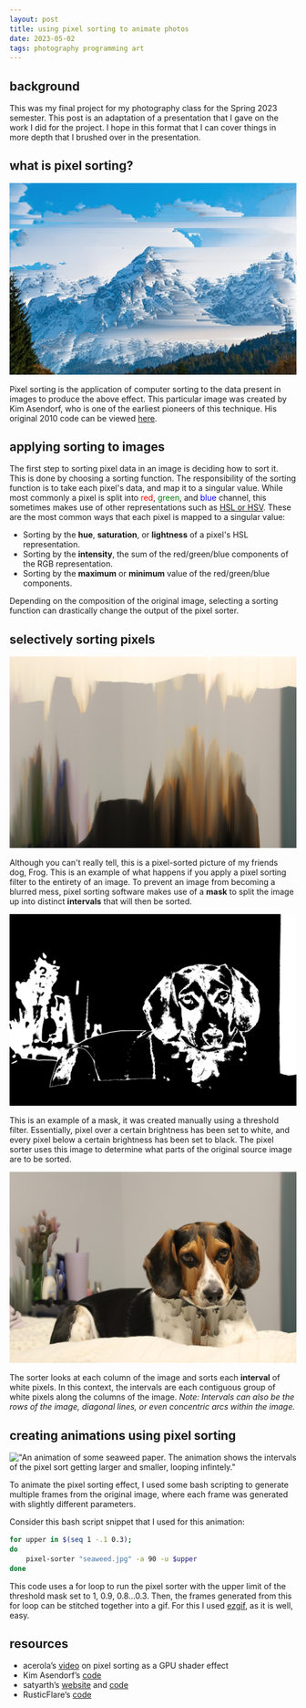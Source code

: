 ```yaml
---
layout: post
title: using pixel sorting to animate photos
date: 2023-05-02
tags: photography programming art
---
```

## background
This was my final project for my photography class for the Spring 2023 semester. This post is an adaptation of a presentation that I gave on the work I did for the project. I hope in this format that I can cover things in more depth that I brushed over in the presentation.

## what is pixel sorting?
!["An image of mountains with a pixel sorting effect applied. The effect is glitchy and produces several gradients along each row of the image."](/assets/pixelsorting0.jpg)

Pixel sorting is the application of computer sorting to the data present in images to produce the above effect. This particular image was created by Kim Asendorf, who is one of the earliest pioneers of this technique. His original 2010 code can be viewed [here](https://github.com/kimasendorf/ASDFPixelSort).

## applying sorting to images
The first step to sorting pixel data in an image is deciding how to sort it. This is done by choosing a sorting function. The responsibility of the sorting function is to take each pixel's data, and map it to a singular value. While most commonly a pixel is split into  <span style="color:red">red</span>, <span style="color:green">green</span>, and <span style="color:blue">blue</span> channel, this sometimes makes use of other representations such as [HSL or HSV](https://en.wikipedia.org/wiki/HSL_and_HSV). These are the most common ways that each pixel is mapped to a singular value:

- Sorting by the **hue**, **saturation**, or **lightness** of a pixel's HSL representation.
- Sorting by the **intensity**, the sum of the red/green/blue components of the RGB representation.
- Sorting by the **maximum** or **minimum** value of the red/green/blue components.

Depending on the composition of the original image, selecting a sorting function can drastically change the output of the pixel sorter.

## selectively sorting pixels
!["A blurred mess of white, gray, brown, and black."](/assets/pixelsorting1.jpg)

Although you can't really tell, this is a pixel-sorted picture of my friends dog, Frog. This is an example of what happens if you apply a pixel sorting filter to the entirety of an image. To prevent an image from becoming a blurred mess, pixel sorting software makes use of a **mask** to split the image up into distinct **intervals** that will then be sorted.

!["A black and white image of a beagle sitting on a bed."](/assets/pixelsorting2.jpg)

This is an example of a mask, it was created manually using a threshold filter. Essentially, pixel over a certain brightness has been set to white, and every pixel below a certain brightness has been set to black. The pixel sorter uses this image to determine what parts of the original source image are to be sorted.

!["An image of a black beagle, with a vertical pixel sorting effect applied"](/assets/pixelsorting3.jpg)

The sorter looks at each column of the image and sorts each **interval** of white pixels. In this context, the intervals are each contiguous group of white pixels along the columns of the image. *Note: Intervals can also be the rows of the image, diagonal lines, or even concentric arcs within the image.*

## creating animations using pixel sorting
!["An animation of some seaweed paper. The animation shows the intervals of the pixel sort getting larger and smaller, looping infintely."](/assets/pixelsorting4.gif)

To animate the pixel sorting effect, I used some bash scripting to generate multiple frames from the original image, where each frame was generated with slightly different parameters.

Consider this bash script snippet that I used for this animation:
```bash
for upper in $(seq 1 -.1 0.3);
do
	pixel-sorter "seaweed.jpg" -a 90 -u $upper
done
```
This code uses a for loop to run the pixel sorter with the upper limit of the threshold mask set to 1, 0.9, 0.8...0.3. Then, the frames generated from this for loop can be stitched together into a gif. For this I used [ezgif](https://ezgif.com/), as it is well, easy.

## resources
- acerola’s [video](https://www.youtube.com/watch?v=HMmmBDRy-jE) on pixel sorting as a GPU shader effect
- Kim Asendorf’s [code](https://github.com/kimasendorf/ASDFPixelSort/blob/master/ASDFPixelSort.pde)
- satyarth’s [website](http://satyarth.me/articles/pixel-sorting/) and [code](https://github.com/satyarth/pixelsort/)
- RusticFlare’s [code](https://github.com/RusticFlare/pixel-sorter)